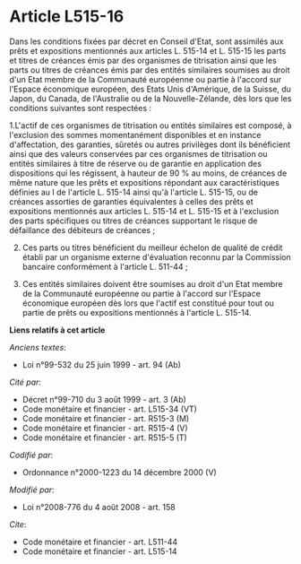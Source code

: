 # Article L515-16

Dans les conditions fixées par décret en Conseil d'Etat, sont assimilés aux prêts et expositions mentionnés aux articles L.
515-14 et L. 515-15 les parts et titres de créances émis par des organismes de titrisation ainsi que les parts ou titres de
créances émis par des entités similaires soumises au droit d'un Etat membre de la Communauté européenne ou partie à l'accord
sur l'Espace économique européen, des Etats Unis d'Amérique, de la Suisse, du Japon, du Canada, de l'Australie ou de la
Nouvelle-Zélande, dès lors que les conditions suivantes sont respectées : 

1.L'actif de ces organismes de titrisation ou entités similaires est composé, à l'exclusion des sommes momentanément
disponibles et en instance d'affectation, des garanties, sûretés ou autres privilèges dont ils bénéficient ainsi que des
valeurs conservées par ces organismes de titrisation ou entités similaires à titre de réserve ou de garantie en application
des dispositions qui les régissent, à hauteur de 90 % au moins, de créances de même nature que les prêts et expositions
répondant aux caractéristiques définies au I de l'article L. 515-14 ainsi qu'à l'article L. 515-15, ou de créances assorties
de garanties équivalentes à celles des prêts et expositions mentionnés aux articles L. 515-14 et L. 515-15 et à l'exclusion
des parts spécifiques ou titres de créances supportant le risque de défaillance des débiteurs de créances ; 

2. Ces parts ou titres bénéficient du meilleur échelon de qualité de crédit établi par un organisme externe d'évaluation
reconnu par la Commission bancaire conformément à l'article L. 511-44 ;

3. Ces entités similaires doivent être soumises au droit d'un Etat membre de la Communauté européenne ou partie à l'accord
sur l'Espace économique européen dès lors que l'actif est constitué pour tout ou partie de prêts ou expositions mentionnés à
l'article L. 515-14.

**Liens relatifs à cet article**

_Anciens textes_:

  - Loi n°99-532 du 25 juin 1999 - art. 94 (Ab)

_Cité par_:

  - Décret n°99-710 du 3 août 1999 - art. 3 (Ab)
  - Code monétaire et financier - art. L515-34 (VT)
  - Code monétaire et financier - art. R515-3 (M)
  - Code monétaire et financier - art. R515-4 (V)
  - Code monétaire et financier - art. R515-5 (T)

_Codifié par_:

  - Ordonnance n°2000-1223 du 14 décembre 2000 (V)

_Modifié par_:

  - Loi n°2008-776 du 4 août 2008 - art. 158

_Cite_:

  - Code monétaire et financier - art. L511-44
  - Code monétaire et financier - art. L515-14
